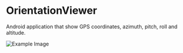 # OrientationViewer
Android application that show GPS coordinates, azimuth, pitch, roll and altitude.

![Example Image](https://raw.github.com/hassonofer/OrientationViewer/master/example.png)
